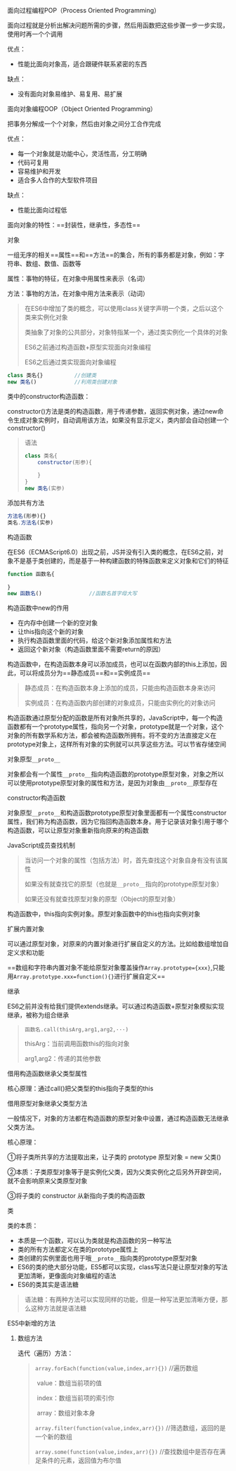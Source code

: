 面向过程编程POP（Process Oriented Programming）

面向过程就是分析出解决问题所需的步骤，然后用函数把这些步骤一步一步实现，使用时再一个个调用

优点：

- 性能比面向对象高，适合跟硬件联系紧密的东西

缺点：

- 没有面向对象易维护、易复用、易扩展

面向对象编程OOP（Object Oriented Programming）

把事务分解成一个个对象，然后由对象之间分工合作完成

优点：

- 每一个对象就是功能中心，灵活性高，分工明确
- 代码可复用
- 容易维护和开发
- 适合多人合作的大型软件项目

缺点：

- 性能比面向过程低

面向对象的特性：==封装性，继承性，多态性==

对象

一组无序的相关==属性==和==方法==的集合，所有的事务都是对象，例如：字符串、数组、数值、函数等

属性：事物的特征，在对象中用属性来表示（名词）

方法：事物的方法，在对象中用方法来表示（动词）

> 在ES6中增加了类的概念，可以使用class关键字声明一个类，之后以这个类来实例化对象
>
> 类抽象了对象的公共部分，对象特指某一个，通过类实例化一个具体的对象
>
> ES6之前通过构造函数+原型实现面向对象编程
>
> ES6之后通过类实现面向对象编程

~~~JavaScript
class 类名{}			//创建类
new 类名()			//利用类创建对象
~~~

类中的constructor构造函数：

constructor()方法是类的构造函数，用于传递参数，返回实例对象，通过new命令生成对象实例时，自动调用该方法，如果没有显示定义，类内部会自动创建一个constructor()

> 语法
>
> ~~~JavaScript
> class 类名{
>     constructor(形参){
>         
>     }
> }
> new 类名(实参)
> ~~~

添加共有方法

~~~JavaScript
方法名(形参){}
类名.方法名(实参)
~~~

构造函数

在ES6（ECMAScript6.0）出现之前，JS并没有引入类的概念，在ES6之前，对象不是基于类创建的，而是基于一种构建函数的特殊函数来定义对象和它们的特征

~~~~JavaScript
function 函数名{
    
}
new 函数名()				//函数名首字母大写
~~~~

构造函数中new的作用

- 在内存中创建一个新的空对象
- 让this指向这个新的对象
- 执行构造函数里面的代码，给这个新对象添加属性和方法
- 返回这个新对象（构造函数里面不需要return的原因）

构造函数中，在构造函数本身可以添加成员，也可以在函数内部的this上添加，因此，可以将成员分为==静态成员==和==实例成员==

> 静态成员：在构造函数本身上添加的成员，只能由构造函数本身来访问
>
> 实例成员：在构造函数内部创建的对象成员，只能由实例化的对象访问

构造函数通过原型分配的函数是所有对象所共享的，JavaScript中，每一个构造函数都有一个prototype属性，指向另一个对象，prototype就是一个对象，这个对象的所有数学系和方法，都会被构造函数所拥有。将不变的方法直接定义在prototype对象上，这样所有对象的实例就可以共享这些方法。可以节省存储空间

对象原型`__proto__`

对象都会有一个属性`__proto__`指向构造函数的prototype原型对象，对象之所以可以使用prototype原型对象的属性和方法，是因为对象由`__proto__`原型存在

constructor构造函数

对象原型`__proto__`和构造函数prototype原型对象里面都有一个属性constructor属性，我们称为构造函数，因为它指回构造函数本身。用于记录该对象引用于哪个构造函数，可以让原型对象重新指向原来的构造函数

JavaScript成员查找机制

> 当访问一个对象的属性（包括方法）时，首先查找这个对象自身有没有该属性
>
> 如果没有就查找它的原型（也就是`__proto__`指向的prototype原型对象）
>
> 如果还没有就查找原型对象的原型（Object的原型对象）

构造函数中，this指向实例对象。原型对象函数中的this也指向实例对象

扩展内置对象

可以通过原型对象，对原来的内置对象进行扩展自定义的方法。比如给数组增加自定义求和功能

==数组和字符串内置对象不能给原型对象覆盖操作`Array.prototype={xxx}`,只能用`Array.prototype.xxx=function(){}`进行扩展自定义==

继承

ES6之前并没有给我们提供extends继承。可以通过构造函数+原型对象模拟实现继承，被称为组合继承

> `函数名.call(thisArg,arg1,arg2,···)`
>
> thisArg：当前调用函数this的指向对象
>
> arg1,arg2：传递的其他参数

借用构造函数继承父类型属性

核心原理：通过call()把父类型的this指向子类型的this

借用原型对象继承父类型方法

一般情况下，对象的方法都在构造函数的原型对象中设置，通过构造函数无法继承父类方法。 

 核心原理： 

①将子类所共享的方法提取出来，让子类的 prototype 原型对象 = new 父类() 

②本质：子类原型对象等于是实例化父类，因为父类实例化之后另外开辟空间，就不会影响原来父类原型对象

③将子类的 constructor 从新指向子类的构造函数

类

类的本质：

- 本质是一个函数，可以认为类就是构造函数的另一种写法
- 类的所有方法都定义在类的prototype属性上
- 类创建的实例里面也用于哦`__proto__`指向类的prototype原型对象
- ES6的类的绝大部分功能，ES5都可以实现，class写法只是让原型对象的写法更加清晰，更像面向对象编程的语法
- ES6的类其实是语法糖

> 语法糖：有两种方法可以实现同样的功能，但是一种写法更加清晰方便，那么这种方法就是语法糖

ES5中新增的方法

1. 数组方法

   迭代（遍历）方法：

   > `array.forEach(function(value,index,arr){})`		//遍历数组
   >
   > ​	value：数组当前项的值
   >
   > ​	index：数组当前项的索引你
   >
   > ​	array：数组对象本身
   >
   > `array.filter(function(value,index,arr){})`	//筛选数组，返回的是一个新的数组
   >
   > `array.some(function(value,index,arr){})`		//查找数组中是否存在满足条件的元素，返回值为布尔值


